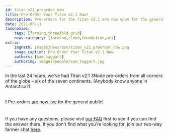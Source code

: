 ```yaml
---
id: titan_v21_preorder_now
title: Pre-Order Your Titan v2.1 Now!
description: Pre-orders for the Titan v2.1 are now open for the general public!
date: 2021-06-11
taxonomies:
    tags: [farming,threefold_grid]
    news-category: [farming,cloud,foundation,aci]
extra:
    imgPath: images/newsroom/titan_v21_preorder_now.png
    image_caption: Pre-Order Your Titan v2.1 Now
    authors: [sam_taggart]
    authorImg: images/people/sam_taggart.jpg
---
```


In the last 24 hours, we've had Titan v2.1 3Node pre-orders from all corners of the globe – six of the seven continents. (Anybody know anyone in Antarctica?)
<br/>
<br/>

❗️ Pre-orders [are now live](https://pre-order.threefold.tech/) for the general public!
<br/>
<br/>

If you have any questions, please visit [our FAQ](https://forum.threefold.io/t/nodeshop-pre-order-faq/853) first to see if you can find the answer there. If you don't find what you're looking for, join our two-way farmer chat [here](https://t.me/threefoldfarmers).
